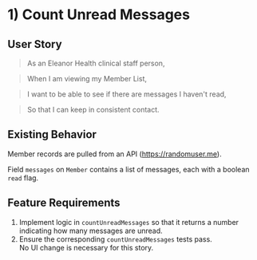 # 1) Count Unread Messages

## User Story

> As an Eleanor Health clinical staff person,

> When I am viewing my Member List,

> I want to be able to see if there are messages I haven't read,

> So that I can keep in consistent contact.

## Existing Behavior

Member records are pulled from an API (https://randomuser.me).

Field `messages` on `Member` contains a list of messages, each with a boolean `read` flag.

## Feature Requirements

1. Implement logic in `countUnreadMessages` so that it returns a number indicating how many messages are unread.
2. Ensure the corresponding `countUnreadMessages` tests pass.   
No UI change is necessary for this story.
